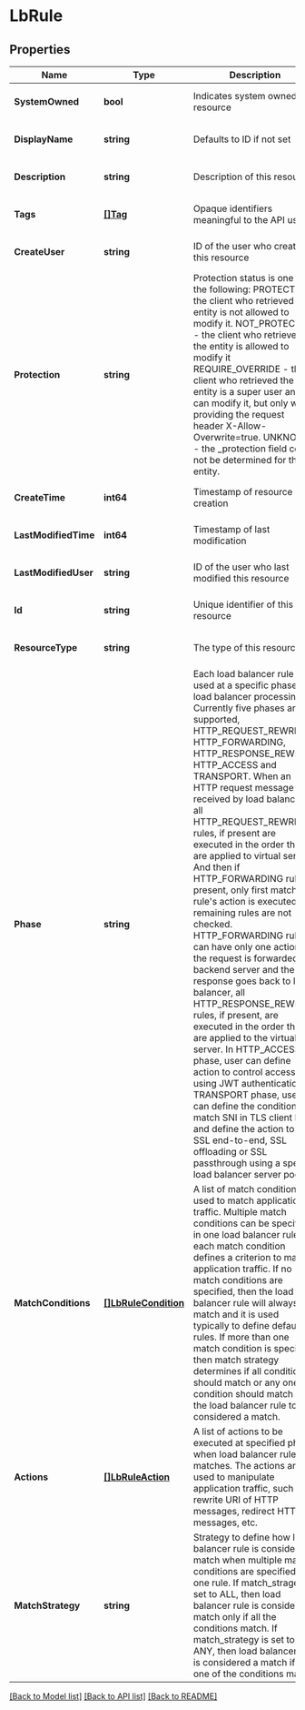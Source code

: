 # LbRule

## Properties
Name | Type | Description | Notes
------------ | ------------- | ------------- | -------------
**SystemOwned** | **bool** | Indicates system owned resource | [optional] [default to null]
**DisplayName** | **string** | Defaults to ID if not set | [optional] [default to null]
**Description** | **string** | Description of this resource | [optional] [default to null]
**Tags** | [**[]Tag**](Tag.md) | Opaque identifiers meaningful to the API user | [optional] [default to null]
**CreateUser** | **string** | ID of the user who created this resource | [optional] [default to null]
**Protection** | **string** | Protection status is one of the following: PROTECTED - the client who retrieved the entity is not allowed             to modify it. NOT_PROTECTED - the client who retrieved the entity is allowed                 to modify it REQUIRE_OVERRIDE - the client who retrieved the entity is a super                    user and can modify it, but only when providing                    the request header X-Allow-Overwrite&#x3D;true. UNKNOWN - the _protection field could not be determined for this           entity.  | [optional] [default to null]
**CreateTime** | **int64** | Timestamp of resource creation | [optional] [default to null]
**LastModifiedTime** | **int64** | Timestamp of last modification | [optional] [default to null]
**LastModifiedUser** | **string** | ID of the user who last modified this resource | [optional] [default to null]
**Id** | **string** | Unique identifier of this resource | [optional] [default to null]
**ResourceType** | **string** | The type of this resource. | [optional] [default to null]
**Phase** | **string** | Each load balancer rule is used at a specific phase of load balancer processing. Currently five phases are supported, HTTP_REQUEST_REWRITE, HTTP_FORWARDING, HTTP_RESPONSE_REWRITE, HTTP_ACCESS and TRANSPORT. When an HTTP request message is received by load balancer, all HTTP_REQUEST_REWRITE rules, if present are executed in the order they are applied to virtual server. And then if HTTP_FORWARDING rules present, only first matching rule&#x27;s action is executed, remaining rules are not checked. HTTP_FORWARDING rules can have only one action. If the request is forwarded to a backend server and the response goes back to load balancer, all HTTP_RESPONSE_REWRITE rules, if present, are executed in the order they are applied to the virtual server. In HTTP_ACCESS phase, user can define action to control access using JWT authentication. In TRANSPORT phase, user can define the condition to match SNI in TLS client hello and define the action to do SSL end-to-end, SSL offloading or SSL passthrough using a specific load balancer server pool.  | [default to null]
**MatchConditions** | [**[]LbRuleCondition**](LbRuleCondition.md) | A list of match conditions used to match application traffic. Multiple match conditions can be specified in one load balancer rule, each match condition defines a criterion to match application traffic. If no match conditions are specified, then the load balancer rule will always match and it is used typically to define default rules. If more than one match condition is specified, then match strategy determines if all conditions should match or any one condition should match for the load balancer rule to considered a match.  | [optional] [default to null]
**Actions** | [**[]LbRuleAction**](LbRuleAction.md) | A list of actions to be executed at specified phase when load balancer rule matches. The actions are used to manipulate application traffic, such as rewrite URI of HTTP messages, redirect HTTP messages, etc.  | [default to null]
**MatchStrategy** | **string** | Strategy to define how load balancer rule is considered a match when multiple match conditions are specified in one rule. If match_stragety is set to ALL, then load balancer rule is considered a match only if all the conditions match. If match_strategy is set to ANY, then load balancer rule is considered a match if any one of the conditions match.  | [default to null]

[[Back to Model list]](../README.md#documentation-for-models) [[Back to API list]](../README.md#documentation-for-api-endpoints) [[Back to README]](../README.md)

